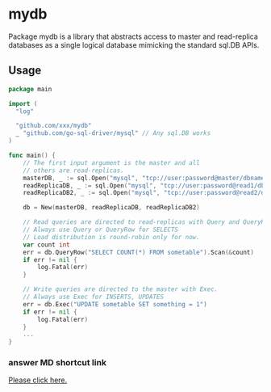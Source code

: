 # mydb

Package mydb is a library that abstracts access to master and read-replica databases as a single logical database mimicking the standard sql.DB APIs.

## Usage
```go
package main

import (
  "log"

  "github.com/xxx/mydb"
  _ "github.com/go-sql-driver/mysql" // Any sql.DB works
)

func main() {
    // The first input argument is the master and all
    // others are read-replicas.
    masterDB, _ := sql.Open("mysql", "tcp://user:password@master/dbname")
    readReplicaDB, _ := sql.Open("mysql", "tcp://user:password@read1/dbname")
    readReplicaDB2, _ := sql.Open("mysql", "tcp://user:password@read2/dbname")

	db = New(masterDB, readReplicaDB, readReplicaDB2)

    // Read queries are directed to read-replicas with Query and QueryRow.
    // Always use Query or QueryRow for SELECTS
    // Load distribution is round-robin only for now.
    var count int
    err = db.QueryRow("SELECT COUNT(*) FROM sometable").Scan(&count)
    if err != nil {
        log.Fatal(err)
    }

    // Write queries are directed to the master with Exec.
    // Always use Exec for INSERTS, UPDATES
    err = db.Exec("UPDATE sometable SET something = 1")
    if err != nil {
        log.Fatal(err)
    }
    ...
}
```

### answer MD shortcut link

[Please click here.](./answer.md)